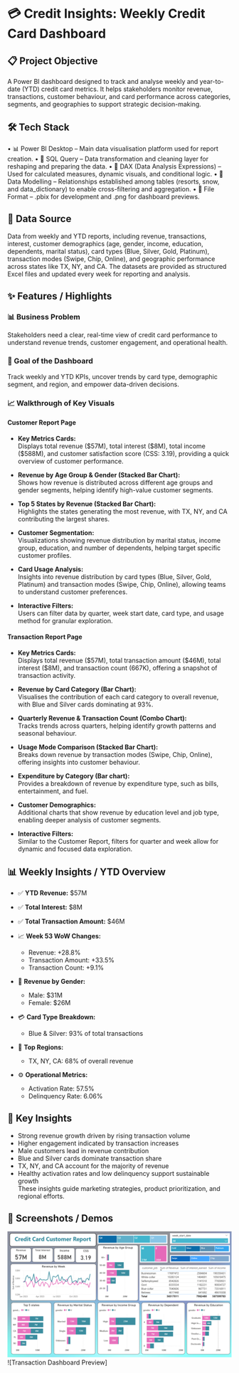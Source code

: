 # 💳 Credit Insights: Weekly Credit Card Dashboard

## 📋 Project Objective

A Power BI dashboard designed to track and analyse weekly and year-to-date (YTD) credit card metrics. It helps stakeholders monitor revenue, transactions, customer behaviour, and card performance across categories, segments, and geographies to support strategic decision-making.

## 🛠 Tech Stack

• 📊 Power BI Desktop – Main data visualisation platform used for report creation.
• 📂 SQL Query – Data transformation and cleaning layer for reshaping and preparing the data.
• 🧠 DAX (Data Analysis Expressions) – Used for calculated measures, dynamic visuals, and conditional logic.
• 📝 Data Modelling – Relationships established among tables (resorts, snow, and data_dictionary) to enable cross-filtering and aggregation.
• 📁 File Format – .pbix for development and .png for dashboard previews.

## 📂 Data Source

Data from weekly and YTD reports, including revenue, transactions, interest, customer demographics (age, gender, income, education, dependents, marital status), card types (Blue, Silver, Gold, Platinum), transaction modes (Swipe, Chip, Online), and geographic performance across states like TX, NY, and CA. 
The datasets are provided as structured Excel files and updated every week for reporting and analysis.

## ✨ Features / Highlights

### 📊 Business Problem  
Stakeholders need a clear, real-time view of credit card performance to understand revenue trends, customer engagement, and operational health.

### 🎯 Goal of the Dashboard  
Track weekly and YTD KPIs, uncover trends by card type, demographic segment, and region, and empower data-driven decisions.

### 📈 Walkthrough of Key Visuals

#### Customer Report Page
- **Key Metrics Cards:**  
  Displays total revenue (\$57M), total interest (\$8M), total income (\$588M), and customer satisfaction score (CSS: 3.19), providing a quick overview of customer performance.

- **Revenue by Age Group & Gender (Stacked Bar Chart):**  
  Shows how revenue is distributed across different age groups and gender segments, helping identify high-value customer segments.

- **Top 5 States by Revenue (Stacked Bar Chart):**  
  Highlights the states generating the most revenue, with TX, NY, and CA contributing the largest shares.

- **Customer Segmentation:**  
  Visualizations showing revenue distribution by marital status, income group, education, and number of dependents, helping target specific customer profiles.

- **Card Usage Analysis:**  
  Insights into revenue distribution by card types (Blue, Silver, Gold, Platinum) and transaction modes (Swipe, Chip, Online), allowing teams to understand customer preferences.

- **Interactive Filters:**  
  Users can filter data by quarter, week start date, card type, and usage method for granular exploration.

#### Transaction Report Page
- **Key Metrics Cards:**  
  Displays total revenue (\$57M), total transaction amount (\$46M), total interest (\$8M), and transaction count (667K), offering a snapshot of transaction activity.

- **Revenue by Card Category (Bar Chart):**  
  Visualises the contribution of each card category to overall revenue, with Blue and Silver cards dominating at 93%.

- **Quarterly Revenue & Transaction Count (Combo Chart):**  
  Tracks trends across quarters, helping identify growth patterns and seasonal behaviour.

- **Usage Mode Comparison (Stacked Bar Chart):**  
  Breaks down revenue by transaction modes (Swipe, Chip, Online), offering insights into customer behaviour.

- **Expenditure by Category (Bar chart):**  
  Provides a breakdown of revenue by expenditure type, such as bills, entertainment, and fuel.

- **Customer Demographics:**  
  Additional charts that show revenue by education level and job type, enabling deeper analysis of customer segments.

- **Interactive Filters:**  
  Similar to the Customer Report, filters for quarter and week allow for dynamic and focused data exploration.

## 📊 Weekly Insights / YTD Overview

- ✅ **YTD Revenue:** \$57M  
- ✅ **Total Interest:** \$8M  
- ✅ **Total Transaction Amount:** \$46M  

- 📈 **Week 53 WoW Changes:**  
   - Revenue: +28.8%  
   - Transaction Amount: +33.5%  
   - Transaction Count: +9.1%  

- 👨 **Revenue by Gender:**  
   - Male: \$31M  
   - Female: \$26M  

- 💳 **Card Type Breakdown:**  
   - Blue & Silver: 93% of total transactions

- 📍 **Top Regions:**  
   - TX, NY, CA: 68% of overall revenue

- ⚙️ **Operational Metrics:**  
   - Activation Rate: 57.5%  
   - Delinquency Rate: 6.06%

## 📌 Key Insights

- Strong revenue growth driven by rising transaction volume  
- Higher engagement indicated by transaction increases  
- Male customers lead in revenue contribution  
- Blue and Silver cards dominate transaction share  
- TX, NY, and CA account for the majority of revenue  
- Healthy activation rates and low delinquency support sustainable growth  
These insights guide marketing strategies, product prioritization, and regional efforts.

## 📸 Screenshots / Demos

![Customer Dashboard Preview](https://github.com/Anushka-dabas/Credit_Card_Financial_Dashboard/blob/main/credit_card_customer.png)
![Transaction Dashboard Preview]






